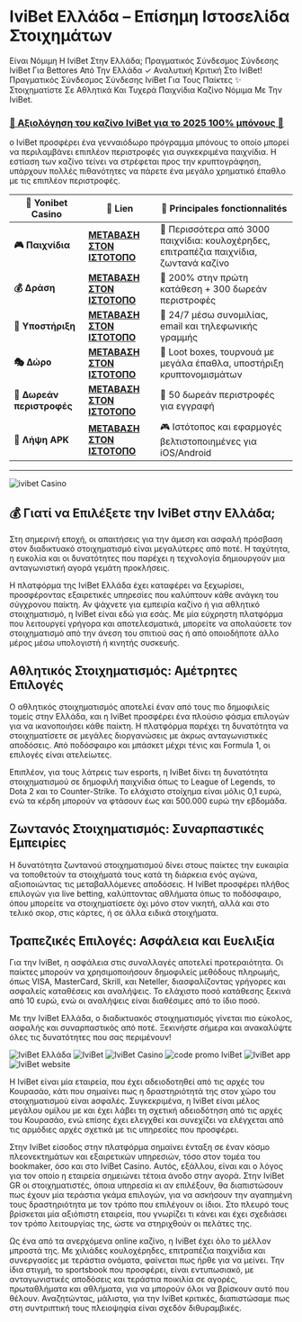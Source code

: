 # IviBet Ελλάδα – Επίσημη Ιστοσελίδα Στοιχημάτων

Είναι Νόμιμη Η IviBet Στην Ελλάδα; Πραγματικός Σύνδεσμος Σύνδεσης IviBet Για Bettores Από Την Ελλάδα ✓ Αναλυτική Κριτική Στο IviBet! Πραγματικός Σύνδεσμος Σύνδεσης IviBet Για Τους Παίκτες ✨ Στοιχηματίστε Σε Αθλητικά Και Τυχερά Παιχνίδια Καζίνο Νόμιμα Με Την IviBet.

### [🎰 Αξιολόγηση του καζίνο IviBet για το 2025 100% μπόνους 💎](https://tinyurl.com/5cf9vu6b)

ο IviBet προσφέρει ένα γενναιόδωρο πρόγραμμα μπόνους το οποίο μπορεί να περιλαμβάνει επιπλέον περιστροφές για συγκεκριμένα παιχνίδια. Η εστίαση των καζίνο τείνει να στρέφεται προς την κρυπτογράφηση, υπάρχουν πολλές πιθανότητες να πάρετε ένα μεγάλο χρηματικό έπαθλο με τις επιπλέον περιστροφές.


| 🚩 Yonibet Casino    | 🔗 Lien                          | 🌟 Principales fonctionnalités                                                                                                      |
|------------------------|------------------------------------|-------------------------------------------------------------------------------------------------------------------------------|
| **🎮 Παιχνίδια**      | [**ΜΕΤΑΒΑΣΗ ΣΤΟΝ ΙΣΤΟΤΟΠΟ**](https://tinyurl.com/5cf9vu6b)      | 🎲 	Περισσότερα από 3000 παιχνίδια: κουλοχέρηδες, επιτραπέζια παιχνίδια, ζωντανά καζίνο                                     |
| **💰 Δράση** | [**ΜΕΤΑΒΑΣΗ ΣΤΟΝ ΙΣΤΟΤΟΠΟ**](https://tinyurl.com/5cf9vu6b) | 💸 	200% στην πρώτη κατάθεση + 300 δωρεάν περιστροφές                                                         |
| **🍜 Υποστήριξη** | [**ΜΕΤΑΒΑΣΗ ΣΤΟΝ ΙΣΤΟΤΟΠΟ**](https://tinyurl.com/5cf9vu6b) | 🎯 24/7 μέσω συνομιλίας, email και τηλεφωνικής γραμμής|
| **🎭 Δώρο**    | [**ΜΕΤΑΒΑΣΗ ΣΤΟΝ ΙΣΤΟΤΟΠΟ**](https://tinyurl.com/5cf9vu6b)        | 🎰 Loot boxes, τουρνουά με μεγάλα έπαθλα, υποστήριξη κρυπτονομισμάτων                                   |
| **🕺 Δωρεάν περιστροφές**    | [**ΜΕΤΑΒΑΣΗ ΣΤΟΝ ΙΣΤΟΤΟΠΟ**](https://tinyurl.com/5cf9vu6b)     | 🌟 50 δωρεάν περιστροφές για εγγραφή                                                                      |
| **🌟 Λήψη APK**     | [**ΜΕΤΑΒΑΣΗ ΣΤΟΝ ΙΣΤΟΤΟΠΟ**](https://tinyurl.com/5cf9vu6b)      | 🎮 Ιστότοπος και εφαρμογές βελτιστοποιημένες για iOS/Android                                               |
***


![ivibet Casino](https://ts2.mm.bing.net/th?q=ivibet%20Casino)


## 💰 Γιατί να Επιλέξετε την IviBet στην Ελλάδα;

Στη σημερινή εποχή, οι απαιτήσεις για την άμεση και ασφαλή πρόσβαση στον διαδικτυακό στοιχηματισμό είναι μεγαλύτερες από ποτέ. Η ταχύτητα, η ευκολία και οι δυνατότητες που παρέχει η τεχνολογία δημιουργούν μια ανταγωνιστική αγορά γεμάτη προκλήσεις.

Η πλατφόρμα της IviBet Ελλάδα έχει καταφέρει να ξεχωρίσει, προσφέροντας εξαιρετικές υπηρεσίες που καλύπτουν κάθε ανάγκη του σύγχρονου παίκτη. Αν ψάχνετε για εμπειρία καζίνο ή για αθλητικό στοιχηματισμό, η IviBet είναι εδώ για εσάς. Με μία εύχρηστη πλατφόρμα που λειτουργεί γρήγορα και αποτελεσματικά, μπορείτε να απολαύσετε τον στοιχηματισμό από την άνεση του σπιτιού σας ή από οποιοδήποτε άλλο μέρος μέσω υπολογιστή ή κινητής συσκευής.

## Αθλητικός Στοιχηματισμός: Αμέτρητες Επιλογές

Ο αθλητικός στοιχηματισμός αποτελεί έναν από τους πιο δημοφιλείς τομείς στην Ελλάδα, και η IviBet προσφέρει ένα πλούσιο φάσμα επιλογών για να ικανοποιήσει κάθε παίκτη. Η πλατφόρμα παρέχει τη δυνατότητα να στοιχηματίσετε σε μεγάλες διοργανώσεις με άκρως ανταγωνιστικές αποδόσεις. Από ποδόσφαιρο και μπάσκετ μέχρι τένις και Formula 1, οι επιλογές είναι ατελείωτες.

Επιπλέον, για τους λάτρεις των esports, η IviBet δίνει τη δυνατότητα στοιχηματισμού σε δημοφιλή παιχνίδια όπως το League of Legends, το Dota 2 και το Counter-Strike. Το ελάχιστο στοίχημα είναι μόλις 0,1 ευρώ, ενώ τα κέρδη μπορούν να φτάσουν έως και 500.000 ευρώ την εβδομάδα.

## Ζωντανός Στοιχηματισμός: Συναρπαστικές Εμπειρίες

Η δυνατότητα ζωντανού στοιχηματισμού δίνει στους παίκτες την ευκαιρία να τοποθετούν τα στοιχήματά τους κατά τη διάρκεια ενός αγώνα, αξιοποιώντας τις μεταβαλλόμενες αποδόσεις. Η IviBet προσφέρει πλήθος επιλογών για live betting, καλύπτοντας αθλήματα όπως το ποδόσφαιρο, όπου μπορείτε να στοιχηματίσετε όχι μόνο στον νικητή, αλλά και στο τελικό σκορ, στις κάρτες, ή σε άλλα ειδικά στοιχήματα.

## Τραπεζικές Επιλογές: Ασφάλεια και Ευελιξία

Για την IviBet, η ασφάλεια στις συναλλαγές αποτελεί προτεραιότητα. Οι παίκτες μπορούν να χρησιμοποιήσουν δημοφιλείς μεθόδους πληρωμής, όπως VISA, MasterCard, Skrill, και Neteller, διασφαλίζοντας γρήγορες και ασφαλείς καταθέσεις και αναλήψεις. Το ελάχιστο ποσό κατάθεσης ξεκινά από 10 ευρώ, ενώ οι αναλήψεις είναι διαθέσιμες από το ίδιο ποσό.

Με την IviBet Ελλάδα, ο διαδικτυακός στοιχηματισμός γίνεται πιο εύκολος, ασφαλής και συναρπαστικός από ποτέ. Ξεκινήστε σήμερα και ανακαλύψτε όλες τις δυνατότητες που σας περιμένουν!


![IviBet Ελλάδα](https://ts2.mm.bing.net/th?q=IviBet%20Ελλάδα)
![IviBet​​​​​](https://ts2.mm.bing.net/th?q=IviBet​​)
![IviBet Casino​​](https://ts2.mm.bing.net/th?q=IviBet%20Casino​)
![code promo IviBet](https://ts2.mm.bing.net/th?q=code%20promo%20IviBet​)
![IviBet app](https://ts2.mm.bing.net/th?q=IviBet%20app)
![IviBet website​](https://ts2.mm.bing.net/th?q=IviBet%20website)

Η IviBet είναι μία εταιρεία, που έχει αδειοδοτηθεί από τις αρχές του Κουρασάο, κάτι που σημαίνει πως η δραστηριότητά της στον χώρο του στοιχηματισμού είναι aσφαλές. Συγκεκριμένα, η IviBet είναι μέλος μεγάλου ομίλου με και έχει λάβει τη σχετική αδειοδότηση από τις αρχές του Κουρασάο, ενώ επίσης έχει ελεγχθεί και συνεχίζει να ελέγχεται από τις αρμόδιες αρχές σχετικά με τις υπηρεσίες που προσφέρει.

Στην IviBet είσοδος στην πλατφόρμα σημαίνει ένταξη σε έναν κόσμο πλεονεκτημάτων και εξαιρετικών υπηρεσιών, τόσο στον τομέα του bookmaker, όσο και στο IviBet Casino. Αυτός, εξάλλου, είναι και ο λόγος για τον οποίο η εταιρεία σημειώνει τέτοια άνοδο στην αγορά. Στην IviBet GR οι στοιχηματιστές, όποια υπηρεσία κι αν επιλέξουν, θα διαπιστώσουν πως έχουν μία τεράστια γκάμα επιλογών, για να ασκήσουν την αγαπημένη τους δραστηριότητα με τον τρόπο που επιλέγουν οι ίδιοι. Στο πλευρό τους βρίσκεται μία αξιόπιστη εταιρεία, που γνωρίζει τι κάνει και έχει σχεδιάσει τον τρόπο λειτουργίας της, ώστε να στηριχθούν οι πελάτες της.

Ως ένα από τα ανερχόμενα online καζίνο, η IviBet έχει όλο το μέλλον μπροστά της. Με χιλιάδες κουλοχέρηδες, επιτραπέζια παιχνίδια και συνεργασίες με τεράστια ονόματα, φαίνεται πως ήρθε για να μείνει. Την ίδια στιγμή, το sportsbook που προσφέρει, είναι εντυπωσιακό, με ανταγωνιστικές αποδόσεις και τεράστια ποικιλία σε αγορές, πρωταθλήματα και αθλήματα, για να μπορούν όλοι να βρίσκουν αυτό που θέλουν. Αναζητώντας, μάλιστα, για την IviBet κριτικές, διαπιστώσαμε πως στη συντριπτική τους πλειοψηφία είναι σχεδόν διθυραμβικές.
